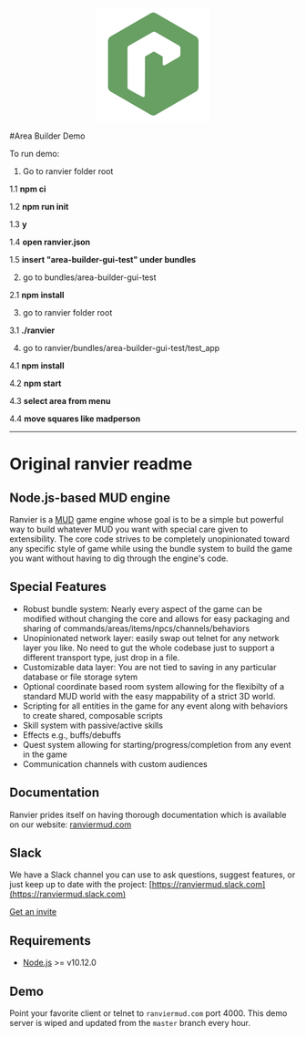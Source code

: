 <p align="center"><img class="readme-logo" src="https://raw.githubusercontent.com/RanvierMUD/docs/master/resources/logo.png"></p>

#Area Builder Demo

To run demo:

1. Go to ranvier folder root

1.1 **npm ci**

1.2 **npm run init**

1.3 **y**

1.4 **open ranvier.json**

1.5 **insert "area-builder-gui-test" under bundles**

2. go to bundles/area-builder-gui-test

2.1 **npm install**

3. go to ranvier folder root

3.1 **./ranvier**

4. go to ranvier/bundles/area-builder-gui-test/test_app

4.1 **npm install**

4.2 **npm start**

4.3 **select area from menu**

4.4 **move squares like madperson**



___


# Original ranvier readme

## Node.js-based MUD engine

Ranvier is a [MUD](https://en.wikipedia.org/wiki/MUD) game engine whose goal is to be a simple but powerful way to build whatever MUD you want with special care given to extensibility. The core code strives to be completely unopinionated toward any specific style of game while using the bundle system to build the game you want without having to dig through the engine's code.

## Special Features

* Robust bundle system: Nearly every aspect of the game can be modified without changing the core and allows for easy
  packaging and sharing of commands/areas/items/npcs/channels/behaviors
* Unopinionated network layer: easily swap out telnet for any network layer you like. No need to gut the whole codebase
  just to support a different transport type, just drop in a file.
* Customizable data layer: You are not tied to saving in any particular database or file storage sytem
* Optional coordinate based room system allowing for the flexibilty of a standard MUD world with the easy mappability of
  a strict 3D world.
* Scripting for all entities in the game for any event along with behaviors to create shared, composable scripts
* Skill system with passive/active skills
* Effects e.g., buffs/debuffs
* Quest system allowing for starting/progress/completion from any event in the game
* Communication channels with custom audiences

## Documentation

Ranvier prides itself on having thorough documentation which is available on our website: [ranviermud.com](https://ranviermud.com)

## Slack

We have a Slack channel you can use to ask questions, suggest features, or just keep up to date with the project: [https://ranviermud.slack.com](https://ranviermud.slack.com)

[Get an invite](https://join.slack.com/t/ranviermud/shared_invite/enQtMzczMDU3MDkxODc5LWVjZmUwNjBmNGFjYjZjOTM2OTcyMDMzZTJjZmNlOWZjNWJmNjVmMTg4ODFmOWQ3Yjg2Y2U5OTIyYTgyZTE2ZTA)

## Requirements

* [Node.js](https://nodejs.org) >= v10.12.0

## Demo

Point your favorite client or telnet to `ranviermud.com` port 4000. This demo server is wiped and updated from the `master` branch every hour.
